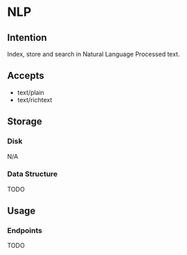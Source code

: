 # NLP

## Intention
Index, store and search in Natural Language Processed text.


## Accepts
* text/plain
* text/richtext


## Storage
### Disk
N/A

### Data Structure
TODO

## Usage
### Endpoints
TODO
